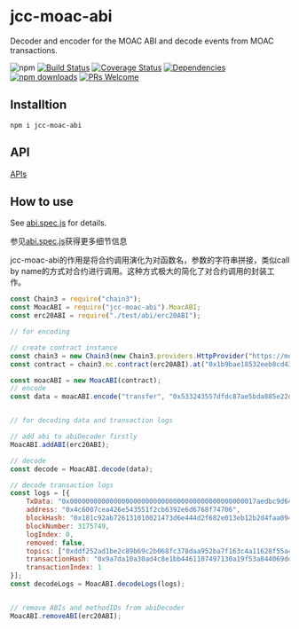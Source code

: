 # jcc-moac-abi

Decoder and encoder for the MOAC ABI and decode events from MOAC transactions.

![npm](https://img.shields.io/npm/v/jcc-moac-abi.svg)
[![Build Status](https://travis-ci.com/JCCDex/jcc-moac-abi.svg?branch=master)](https://travis-ci.com/JCCDex/jcc-moac-abi)
[![Coverage Status](https://coveralls.io/repos/github/JCCDex/jcc-moac-abi/badge.svg?branch=master)](https://coveralls.io/github/JCCDex/jcc-moac-abi?branch=master)
[![Dependencies](https://img.shields.io/david/JCCDex/jcc-moac-abi.svg?style=flat-square)](https://david-dm.org/JCCDex/jcc-moac-abi)
[![npm downloads](https://img.shields.io/npm/dm/jcc-moac-abi.svg)](http://npm-stat.com/charts.html?package=jcc-moac-abi)
[![PRs Welcome](https://img.shields.io/badge/PRs-welcome-brightgreen.svg?style=flat-square)](http://makeapullrequest.com)

## Installtion

```shell
npm i jcc-moac-abi
```

## API

[APIs](https://github.com/JCCDex/jcc-moac-abi/blob/master/docs/API.md)

## How to use

See [abi.spec.js](https://github.com/JCCDex/jcc-moac-abi/blob/master/test/abi.spec.js) for details.

参见[abi.spec.js](https://github.com/JCCDex/jcc-moac-abi/blob/master/test/abi.spec.js)获得更多细节信息

jcc-moac-abi的作用是将合约调用演化为对函数名，参数的字符串拼接，类似call by name的方式对合约进行调用。这种方式极大的简化了对合约调用的封装工作。

```javascript
const Chain3 = require("chain3");
const MoacABI = require("jcc-moac-abi").MoacABI;
const erc20ABI = require("./test/abi/erc20ABI");

// for encoding

// create contract instance
const chain3 = new Chain3(new Chain3.providers.HttpProvider("https://moac1ma17f1.jccdex.cn"));
const contract = chain3.mc.contract(erc20ABI).at("0x1b9bae18532eeb8cd4316a20678a0c43f28f0ae2");

const moacABI = new MoacABI(contract);
// encode
const data = moacABI.encode("transfer", "0x533243557dfdc87ae5bda885e22db00f87499971", "30000000000000000")


// for decoding data and transaction logs

// add abi to abiDecoder firstly
MoacABI.addABI(erc20ABI);

// decode
const decode = MoacABI.decode(data);

// decode transaction logs
const logs = [{
    TxData: "0x00000000000000000000000000000000000000000000017aedbc9d648c780000",
    address: "0x4c6007cea426e543551f2cb6392e6d6768f74706",
    blockHash: "0x181c92ab726131010021473d6e444d2f682e013eb12b2d4faa0946a8847c56f1",
    blockNumber: 3175749,
    logIndex: 0,
    removed: false,
    topics: ["0xddf252ad1be2c89b69c2b068fc378daa952ba7f163c4a11628f55a4df523b3ef", "0x000000000000000000000000687f6ab056708fcfd34b3226c0b70ddf95b2eab2", "0x00000000000000000000000066c9b619215db959ec137ede6b96f3fa6fd35a8a"],
    transactionHash: "0x9a7da10a30ad4c8e1bb4461107497130a19f53a844069dd3e019557ee1a423b8",
    transactionIndex: 1
}];
const decodeLogs = MoacABI.decodeLogs(logs);


// remove ABIs and methodIDs from abiDecoder
MoacABI.removeABI(erc20ABI);

```
